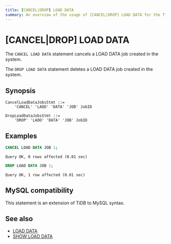 ```yaml
---
title: [CANCEL|DROP] LOAD DATA
summary: An overview of the usage of [CANCEL|DROP] LOAD DATA for the TiDB database.
---
```


# [CANCEL|DROP] LOAD DATA

The `CANCEL LOAD DATA` statement cancels a LOAD DATA job created in the system.

The `DROP LOAD DATA` statement deletes a LOAD DATA job created in the system.

## Synopsis

```ebnf+diagram
CancelLoadDataJobsStmt ::=
    'CANCEL' 'LAOD' 'DATA' 'JOB' JobID

DropLoadDataJobsStmt ::=
    'DROP' 'LAOD' 'DATA' 'JOB' JobID
```

## Examples

```sql
CANCEL LOAD DATA JOB 1;
```

```
Query OK, 0 rows affected (0.01 sec)
```

```sql
DROP LOAD DATA JOB 1;
```

```
Query OK, 1 row affected (0.01 sec)
```

## MySQL compatibility

This statement is an extension of TiDB to MySQL syntax.

## See also

* [LOAD DATA](/sql-statements/sql-statement-load-data.md)
* [SHOW LOAD DATA](/sql-statements/sql-statement-show-load-data.md)
